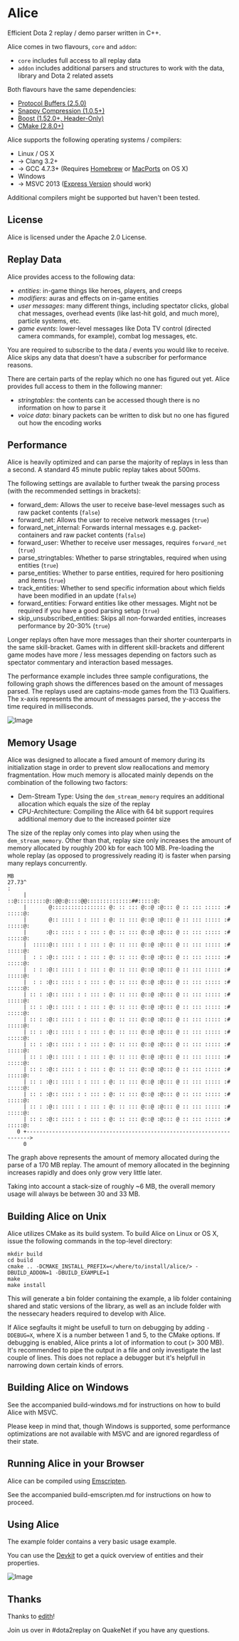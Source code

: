 Alice
=====

Efficient Dota 2 replay / demo parser written in C++.

Alice comes in two flavours, `core` and `addon`:

 - `core` includes full access to all replay data
 - `addon` includes additional parsers and structures to work with the data, library and Dota 2 related assets

Both flavours have the same dependencies:

 - [Protocol Buffers (2.5.0)](http://code.google.com/p/protobuf/)
 - [Snappy Compression (1.0.5+)](http://code.google.com/p/snappy/)
 - [Boost (1.52.0+, Header-Only)](http://www.boost.org/)
 - [CMake (2.8.0+)](http://www.cmake.org/)

Alice supports the following operating systems / compilers:

 - Linux / OS X
 - -> Clang 3.2+
 - -> GCC 4.7.3+ (Requires [Homebrew](http://brew.sh/) or [MacPorts](https://www.macports.org/) on OS X)
 - Windows
 - -> MSVC 2013 ([Express Version](http://www.visualstudio.com/downloads/download-visual-studio-vs#d-express-windows-desktop) should work)

Additional compilers might be supported but haven't been tested.

License
-------

Alice is licensed under the Apache 2.0 License.

Replay Data
-----------

Alice provides access to the following data:

 - _entities_: in-game things like heroes, players, and creeps
 - _modifiers_: auras and effects on in-game entities
 - _user messages_: many different things, including spectator clicks, global chat messages, overhead
   events (like last-hit gold, and much more), particle systems, etc.
 - _game events_: lower-level messages like Dota TV control (directed camera commands, for example),
   combat log messages, etc.

You are required to subscribe to the data / events you would like to receive. Alice skips any data that doesn't
have a subscriber for performance reasons.

There are certain parts of the replay which no one has figured out yet. Alice provides full access to them
in the following manner:

 - _stringtables_: the contents can be accessed though there is no information on how to parse it
 - _voice data_: binary packets can be written to disk but no one has figured out how the encoding works

Performance
-----------

Alice is heavily optimized and can parse the majority of replays in less than a second. A standard 45 minute public
replay takes about 500ms.

The following settings are available to further tweak the parsing process (with the recommended settings in brackets):

 - forward_dem: Allows the user to receive base-level messages such as raw packet contents (`false`)
 - forward_net: Allows the user to receive network messages (`true`)
 - forward_net_internal: Forwards internal messages e.g. packet-containers and raw packet contents (`false`)
 - forward_user: Whether to receive user messages, requires `forward_net` (`true`)
 - parse_stringtables: Whether to parse stringtables, required when using entities (`true`)
 - parse_entities: Whether to parse entities, required for hero positioning and items (`true`)
 - track_entities: Whether to send specific information about which fields have been modified in an update (`false`)
 - forward_entities: Forward entities like other messages. Might not be required if you have a good parsing setup (`true`)
 - skip_unsubscribed_entities: Skips all non-forwarded entities, increases performance by 20-30% (`true`)

Longer replays often have more messages than their shorter counterparts in the same skill-bracket.
Games with in different skill-brackets and different game modes have more / less messages depending on factors such as
spectator commentary and interaction based messages.

The performance example includes three sample configurations, the following graph shows the differences based on the amount
of messages parsed. The replays used are captains-mode games from the TI3 Qualifiers. 
The x-axis represents the amount of messages parsed, the y-access the time required in milliseconds.

![Image](https://raw.github.com/AliceStats/Alice/master/doc/performance/graph.png)

Memory Usage
------------

Alice was designed to allocate a fixed amount of memory during its initialization stage in order to prevent slow
reallocations and memory fragmentation. How much memory is allocated mainly depends on the combination of the
following two factors:

 - Dem-Stream Type: Using the `dem_stream_memory` requires an additional allocation which equals the size of the replay
 - CPU-Architecture: Compiling the Alice with 64 bit support requires additional memory due to the increased pointer size

The size of the replay only comes into play when using the `dem_stream_memory`. Other than that, replay size only increases
the amount of memory allocated by roughly 200 kb for each 100 MB. Pre-loading the whole replay (as opposed to progressively
reading it) is faster when parsing many replays concurrently.

    MB
    27.73^                                                                       :
         |                        ::@:::::::::@::@@:@::::@@::::::::::::::##:::::@:
         |       @::::::::::::::::: @: :: ::: @::@ :@::: @ :: ::: ::::: :# :::::@:
         |       @:: :::: : : ::: : @: :: ::: @::@ :@::: @ :: ::: ::::: :# :::::@:
         |      :@:: :::: : : ::: : @: :: ::: @::@ :@::: @ :: ::: ::::: :# :::::@:
         |  :::::@:: :::: : : ::: : @: :: ::: @::@ :@::: @ :: ::: ::::: :# :::::@:
         |  : : :@:: :::: : : ::: : @: :: ::: @::@ :@::: @ :: ::: ::::: :# :::::@:
         |  : : :@:: :::: : : ::: : @: :: ::: @::@ :@::: @ :: ::: ::::: :# :::::@:
         |  : : :@:: :::: : : ::: : @: :: ::: @::@ :@::: @ :: ::: ::::: :# :::::@:
         | :: : :@:: :::: : : ::: : @: :: ::: @::@ :@::: @ :: ::: ::::: :# :::::@:
         | :: : :@:: :::: : : ::: : @: :: ::: @::@ :@::: @ :: ::: ::::: :# :::::@:
         | :: : :@:: :::: : : ::: : @: :: ::: @::@ :@::: @ :: ::: ::::: :# :::::@:
         | :: : :@:: :::: : : ::: : @: :: ::: @::@ :@::: @ :: ::: ::::: :# :::::@:
         | :: : :@:: :::: : : ::: : @: :: ::: @::@ :@::: @ :: ::: ::::: :# :::::@:
         | :: : :@:: :::: : : ::: : @: :: ::: @::@ :@::: @ :: ::: ::::: :# :::::@:
         | :: : :@:: :::: : : ::: : @: :: ::: @::@ :@::: @ :: ::: ::::: :# :::::@:
         | :: : :@:: :::: : : ::: : @: :: ::: @::@ :@::: @ :: ::: ::::: :# :::::@:
         | :: : :@:: :::: : : ::: : @: :: ::: @::@ :@::: @ :: ::: ::::: :# :::::@:
         | :: : :@:: :::: : : ::: : @: :: ::: @::@ :@::: @ :: ::: ::::: :# :::::@:
         | :: : :@:: :::: : : ::: : @: :: ::: @::@ :@::: @ :: ::: ::::: :# :::::@:
       0 +----------------------------------------------------------------------->
         0

The graph above represents the amount of memory allocated during the parse of a 170 MB replay. The amount of memory
allocated in the beginning increases rapidly and does only grow very little later.

Taking into account a stack-size of roughly ~6 MB, the overall memory usage will always be between 30 and 33 MB.

Building Alice on Unix
----------------------

Alice utilizes CMake as its build system. To build Alice on Linux or OS X, issue the following commands in the top-level
directory:

    mkdir build
    cd build
    cmake .. -DCMAKE_INSTALL_PREFIX=</where/to/install/alice/> -DBUILD_ADDON=1 -DBUILD_EXAMPLE=1
    make
    make install

This will generate a bin folder containing the example, a lib folder containing shared and static versions of
the library, as well as an include folder with the nessecary headers required to develop with Alice.

If Alice segfaults it might be usefull to turn on debugging by adding `-DDEBUG=X`, where X is a number between 1 and 5,
to the CMake options. If debugging is enabled, Alice prints a lot of information to cout (> 300 MB). It's recommended
to pipe the output in a file and only investigate the last couple of lines. This does not replace a debugger but
it's helpfull in narrowing down certain kinds of errors.

Building Alice on Windows
-------------------------

See the accompanied build-windows.md for instructions on how to build Alice with MSVC.

Please keep in mind that, though Windows is supported, some performance optimizations are not available with MSVC
and are ignored regardless of their state.


Running Alice in your Browser
-----------------------------

Alice can be compiled using [Emscripten](https://github.com/kripken/emscripten). 

See the accompanied build-emscripten.md for instructions on how to proceed.

Using Alice
-----------

The example folder contains a very basic usage example.

You can use the [Devkit](https://github.com/AliceStats/DevKit) to get a quick overview of entities and their properties.

![Image](https://raw.github.com/AliceStats/DevKit/master/doc/screenshot.png)

Thanks
------

Thanks to [edith](https://github.com/dschleck/edith)!

Join us over in #dota2replay on QuakeNet if you have any questions.
